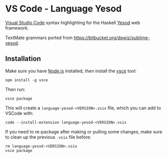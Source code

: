 # VS Code - Language Yesod

[Visual Studio Code](https://code.visualstudio.com/) syntax highlighting for the Haskell [Yesod](https://www.yesodweb.com/) web framework.

TextMate grammars ported from https://bitbucket.org/dpwiz/sublime-yesod.

## Installation

Make sure you have [Node.js](https://nodejs.org/) installed, then install the [vsce](https://code.visualstudio.com/api/working-with-extensions/publishing-extension#vsce) tool:

```
npm install -g vsce
```

Then run:

```
vsce package
```

This will create a `language-yesod-<VERSION>.vsix` file, which you can add to VSCode with:

```
code --install-extension language-yesod-<VERSION>.vsix
```

If you need to re-package after making or pulling some changes, make sure to clean up the previous `.vsix` file before:

```
rm language-yesod-<VERSION>.vsix
vsce package
```
